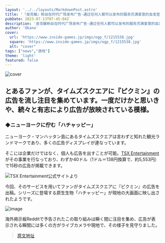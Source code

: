 ```yaml
---
layout: '../../layouts/MarkdownPost.astro'
title: '『皮克敏』粉丝在时代广场发布广告-通过任何人都可以发布的服务充满爱意的自发宣传'
pubDate: 2023-07-13T07:45:04Z
description: '皮克敏粉丝在时代广场发布广告-通过任何人都可以发布的服务充满爱意的自发宣传'
author: 'Okano'
cover:
  url: 'https://www.inside-games.jp/imgs/ogp_f/1215538.jpg'
  square: 'https://www.inside-games.jp/imgs/ogp_f/1215538.jpg'
  alt: "cover"
tags: ["news","游戏"]
theme: 'light'
featured: false
---
```


![cover](https://www.inside-games.jp/imgs/ogp_f/1215538.jpg)

## とあるファンが、タイムズスクエアに『ピクミン』の広告を流し注目を集めています。一度だけかと思いきや、続々と有志により広告が放映されている模様。

### ◆ニューヨークに佇む「ハチャッピー」
ニューヨーク・マンハッタン島にあるタイムズスクエアは言わずと知れた観光ランドマークであり、多くの広告ディスプレイが連なっています。

そこには企業だけではなく、個人も広告を出すことが可能。[TSX Entertainment](https://tsx.live/)がその事業を行なっており、わずか40ドル（1ドル＝138円換算で、約5,553円）で15秒の広告が掲載できます。

![TSX Entertainment公式サイトより](https://www.inside-games.jp/imgs/zoom/1215536.jpg)

今回、そのサービスを用いてファンがタイムズスクエアに『ピクミン』の広告を出稿。シリーズに登場する原生生物「ハチャッピー」が現地の大画面に映し出されたようです。

![image](https://www.inside-games.jp/imgs/zoom/1215537.jpg)

海外掲示板Redditで予告されたこの取り組みは瞬く間に注目を集め、広告が表示される瞬間には多くの方がライブカメラや現地で、その様子を見守りました。

>[原文地址](https://www.inside-games.jp/article/2023/07/13/147177.html)  